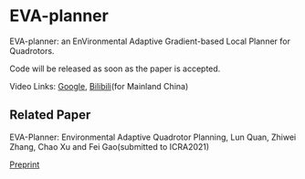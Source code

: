 EVA-planner
=
EVA-planner: an EnVironmental Adaptive Gradient-based Local Planner for Quadrotors.

Code will be released as soon as the paper is accepted.

Video Links: [Google](https://www.youtube.com/watch?v=HcwBNcah0eo&t=4s), [Bilibili](https://www.bilibili.com/video/BV1Zz4y1C7rt)(for Mainland China)

Related Paper
----
EVA-Planner: Environmental Adaptive Quadrotor Planning, Lun Quan, Zhiwei Zhang, Chao Xu and Fei Gao(submitted to ICRA2021)

[Preprint](http://arxiv.org/abs/2011.04246)
